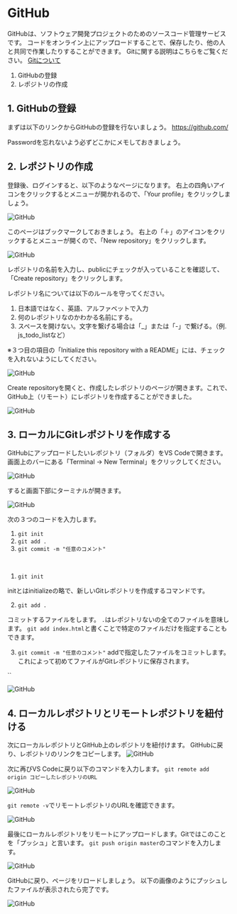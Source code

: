 # GitHub

GitHubは、ソフトウェア開発プロジェクトのためのソースコード管理サービスです。
コードをオンライン上にアップロードすることで、保存したり、他の人と共同で作業したりすることができます。
Gitに関する説明はこちらをご覧ください。
[Gitについて]()

1. GitHubの登録
2. レポジトリの作成

## 1. GitHubの登録

まずは以下のリンクからGitHubの登録を行ないましょう。
https://github.com/

Passwordを忘れないよう必ずどこかにメモしておきましょう。

## 2. レポジトリの作成


登録後、ログインすると、以下のようなページになります。
右上の四角いアイコンをクリックするとメニューが開かれるので、「Your profile」をクリックしましょう。

![GitHub](img/github1.png)



このページはブックマークしておきましょう。
右上の「＋」のアイコンをクリックするとメニューが開くので、「New repository」をクリックします。

![GitHub](img/github2.png)


レポジトリの名前を入力し、publicにチェックが入っていることを確認して、「Create repository」をクリックします。

レポジトリ名については以下のルールを守ってください。

1. 日本語ではなく、英語、アルファベットで入力
2. 何のレポジトリなのかわかる名前にする。
3. スペースを開けない。文字を繋げる場合は「_」または「-」で繋げる。（例. js_todo_listなど）

※３つ目の項目の「Initialize this repository with a README」には、チェックを入れないようにしてください。

![GitHub](img/github3-1.png)

Create repositoryを開くと、作成したレポジトリのページが開きます。これで、GitHub上（リモート）にレポジトリを作成することができました。

![GitHub](img/github3-2.png)

## 3. ローカルにGitレポジトリを作成する

GitHubにアップロードしたいレポジトリ（フォルダ）をVS Codeで開きます。
画面上のバーにある「Terminal → New Terminal」をクリックしてください。


![GitHub](img/github4.png)


すると画面下部にターミナルが開きます。

![GitHub](img/github5.png)

次の３つのコードを入力します。
1. `git init`
2. `git add .`
3. `git commit -m "任意のコメント"`
<br>

1.  `git init`

initとはinitializeの略で、新しいGitレポジトリを作成するコマンドです。

2.  `git add .`

コミットするファイルをします。
`.`はレポジトリないの全てのファイルを意味します。
`git add index.html`と書くことで特定のファイルだけを指定することもできます。


3. `git commit -m "任意のコメント"`
addで指定したファイルをコミットします。
これによって初めてファイルがGitレポジトリに保存されます。



``

![GitHub](img/github6.png)

## 4. ローカルレポジトリとリモートレポジトリを紐付ける

次にローカルレポジトリとGitHub上のレポジトリを紐付けます。
GitHubに戻り、レポジトリのリンクをコピーします。
![GitHub](img/github7.png)

次に再びVS Codeに戻り以下のコマンドを入力します。
`git remote add origin コピーしたレポジトリのURL`

![GitHub](img/github8.png)

`git remote -v`でリモートレポジトリのURLを確認できます。

![GitHub](img/github9.png)

最後にローカルレポジトリをリモートにアップロードします。Gitではこのことを「プッシュ」と言います。
`git push origin master`のコマンドを入力します。

![GitHub](img/github10.png)

GitHubに戻り、ページをリロードしましょう。
以下の画像のようにプッシュしたファイルが表示されたら完了です。

![GitHub](img/github11.png)


